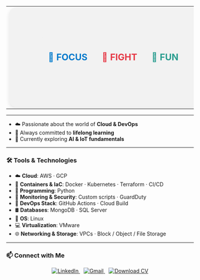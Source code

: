 <table align="center" width="100%">
  <tr>
    <td align="center">
      <div style="
        max-width: 600px;
        width: 90%;
        background-color: #f2f2f2;
        padding: 80px 60px;
        border-radius: 20px;
        box-shadow: 0 4px 12px rgba(0, 0, 0, 0.1);
        margin: 0 auto;
      ">
        <!--
        <img 
          src="https://raw.githubusercontent.com/noureldien2021/noureldien2021/main/git2.png" 
          alt="Introduction Banner.." 
          width="300" 
          style="border-radius: 20px; opacity: 0.95;" 
        />
        -->
          <div align="center" style="background-color:#f2f2f2; padding: 40px 20px; border-radius: 12px; width: 80%; margin: auto; font-size: 24px; font-weight: bold;">
    <span style="color:#007ACC;">🎯 FOCUS</span>
    &nbsp;&nbsp;&nbsp;&nbsp;
    <span style="color:#E63946;">🥊 FIGHT</span>
    &nbsp;&nbsp;&nbsp;&nbsp;
    <span style="color:#2A9D8F;">🎉 FUN</span>
</div>
      </div>
    </td>
  </tr>
</table>



---

- ☁️ Passionate about the world of **Cloud & DevOps**
- 🧠 Always committed to **lifelong learning**
- 🌱 Currently exploring **AI & IoT fundamentals**

---

### 🛠️ Tools & Technologies

- ☁️ **Cloud**: AWS · GCP  
- 🐳 **Containers & IaC**: Docker · Kubernetes · Terraform · CI/CD  
- 🐍 **Programming**: Python  
- 🔐 **Monitoring & Security**: Custom scripts · GuardDuty  
- 🧰 **DevOps Stack**: GitHub Actions · Cloud Build  
- 🛢️ **Databases**: MongoDB · SQL Server  
- 🐧 **OS**: Linux  
- 💻 **Virtualization**: VMware  
- 🌐 **Networking & Storage**: VPCs · Block / Object / File Storage  

---

### 📫 Connect with Me


<p align="center">
  <a href="https://www.linkedin.com/in/noureldien-sami/" target="_blank" style="margin-right: 10px;">
    <img src="https://img.shields.io/badge/LinkedIn-blue?logo=linkedin&style=for-the-badge" alt="LinkedIn" />
  </a>
  <a href="https://mail.google.com/mail/?view=cm&fs=1&to=noureldiensami2021@gmail.com" target="_blank" style="margin-right: 10px;">
    <img src="https://img.shields.io/badge/Gmail-D14836?logo=gmail&logoColor=white&style=for-the-badge" alt="Gmail" />
  </a>
  <a href="https://your-cv-link.com/Noureldien_CV.pdf" target="_blank">
    <img src="https://img.shields.io/badge/Download_CV-green?style=for-the-badge&logo=googledrive&logoColor=white" alt="Download CV" />
  </a>
</p>

